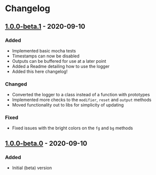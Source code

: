 # Changelog

## [1.0.0-beta.1] - 2020-09-10

### Added

-   Implemented basic mocha tests
-   Timestamps can now be disabled
-   Outputs can be buffered for use at a later point
-   Added a Readme detailing how to use the logger
-   Added this here changelog!

### Changed

-   Converted the logger to a class instead of a function with prototypes
-   Implemented more checks to the `modifier`, `reset` and `output` methods
-   Moved functionality out to libs for simplicity of updating

### Fixed

-   Fixed issues with the bright colors on the `fg` and `bg` methods

## [1.0.0-beta.0] - 2020-09-10

### Added

-   Initial (beta) version

[unreleased]: https://github.com/stgdp/fancy-logger/compare/v1.0.0-beta.1...HEAD
[1.0.0-beta.1]: https://github.com/stgdp/fancy-logger/releases/tag/v1.0.0-beta.1
[1.0.0-beta.0]: https://github.com/stgdp/fancy-logger/releases/tag/v1.0.0-beta.0
